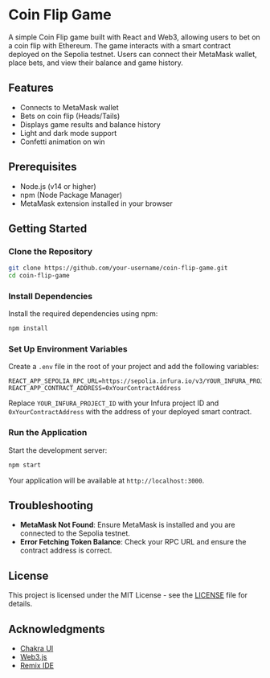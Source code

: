 # Coin Flip Game

A simple Coin Flip game built with React and Web3, allowing users to bet on a coin flip with Ethereum. The game interacts with a smart contract deployed on the Sepolia testnet. Users can connect their MetaMask wallet, place bets, and view their balance and game history.

## Features

- Connects to MetaMask wallet
- Bets on coin flip (Heads/Tails)
- Displays game results and balance history
- Light and dark mode support
- Confetti animation on win

## Prerequisites

- Node.js (v14 or higher)
- npm (Node Package Manager)
- MetaMask extension installed in your browser

## Getting Started

### Clone the Repository

```bash
git clone https://github.com/your-username/coin-flip-game.git
cd coin-flip-game
```

### Install Dependencies

Install the required dependencies using npm:

```bash
npm install
```

### Set Up Environment Variables

Create a `.env` file in the root of your project and add the following variables:

```plaintext
REACT_APP_SEPOLIA_RPC_URL=https://sepolia.infura.io/v3/YOUR_INFURA_PROJECT_ID
REACT_APP_CONTRACT_ADDRESS=0xYourContractAddress
```

Replace `YOUR_INFURA_PROJECT_ID` with your Infura project ID and `0xYourContractAddress` with the address of your deployed smart contract.

### Run the Application

Start the development server:

```bash
npm start
```

Your application will be available at `http://localhost:3000`.


## Troubleshooting

- **MetaMask Not Found**: Ensure MetaMask is installed and you are connected to the Sepolia testnet.
- **Error Fetching Token Balance**: Check your RPC URL and ensure the contract address is correct.

## License

This project is licensed under the MIT License - see the [LICENSE](LICENSE) file for details.

## Acknowledgments

- [Chakra UI](https://chakra-ui.com/)
- [Web3.js](https://web3js.readthedocs.io/)
- [Remix IDE](https://remix.ethereum.org/)

